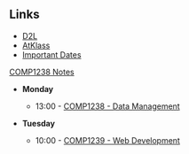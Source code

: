 ## Links
- [D2L](https://learn.georgebrown.ca)
- [AtKlass](https://app.atklass.com)
- [Important Dates](https://www.georgebrown.ca/current-students/important-dates?term=27246&category=131)


[COMP1238 Notes](comp1238.md)

- **Monday**  
  - 13:00 - [COMP1238 - Data Management](https://learn.georgebrown.ca/d2l/home/334969)

- **Tuesday**  
  - 10:00 - [COMP1239 - Web Development](https://learn.georgebrown.ca/d2l/home/342908)
